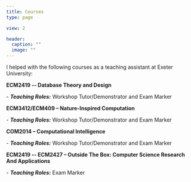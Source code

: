```yaml
---
title: Courses
type: page

view: 2

header:
  caption: ""
  image: ""
---
```


I helped with the following courses as a teaching assistant at Exeter University:

<!-- <p style="text-align:left;">The University of Exeter<span style="float:right;">Exeter, UK</span></p> -->


**ECM2419 -- Database Theory and Design**

\- ***Teaching Roles:***  Workshop Tutor/Demonstrator and Exam Marker

**ECM3412/ECM409 – Nature-Inspired Computation**

\- ***Teaching Roles:***  Workshop Tutor/Demonstrator and Exam Marker

**COM2014 – Computational Intelligence**

\- ***Teaching Roles:***  Workshop Tutor/Demonstrator and Exam Marker

**ECM2419 -- ECM2427 – Outside The Box: Computer Science Research And Applications**

\- ***Teaching Roles:***  Exam Marker
